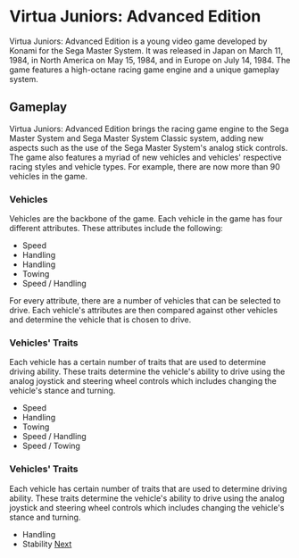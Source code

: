 # Virtua Juniors: Advanced Edition

Virtua Juniors: Advanced Edition is a young video game developed by Konami for the Sega Master System. It was released in Japan on March 11, 1984, in North America on May 15, 1984, and in Europe on July 14, 1984. The game features a high-octane racing game engine and a unique gameplay system.

## Gameplay



Virtua Juniors: Advanced Edition brings the racing game engine to the Sega Master System and Sega Master System Classic system, adding new aspects such as the use of the Sega Master System's analog stick controls. The game also features a myriad of new vehicles and vehicles' respective racing styles and vehicle types. For example, there are now more than 90 vehicles in the game.

### Vehicles

Vehicles are the backbone of the game. Each vehicle in the game has four different attributes. These attributes include the following:

*   Speed
*   Handling
*   Handling
*   Towing
*   Speed / Handling

For every attribute, there are a number of vehicles that can be selected to drive. Each vehicle's attributes are then compared against other vehicles and determine the vehicle that is chosen to drive.

### Vehicles' Traits

Each vehicle has a certain number of traits that are used to determine driving ability. These traits determine the vehicle's ability to drive using the analog joystick and steering wheel controls which includes changing the vehicle's stance and turning.

*   Speed
*   Handling
*   Towing
*   Speed / Handling
*   Speed / Towing

### Vehicles' Traits

Each vehicle has certain number of traits that are used to determine driving ability. These traits determine the vehicle's ability to drive using the analog joystick and steering wheel controls which includes changing the vehicle's stance and turning.

*   Handling
*   Stability
[Next](253.md)